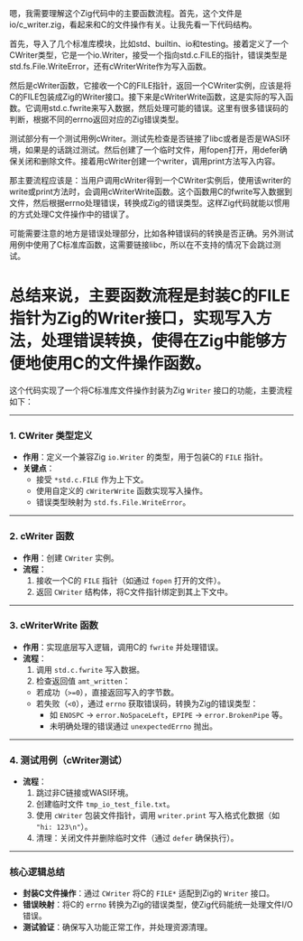 嗯，我需要理解这个Zig代码中的主要函数流程。首先，这个文件是io/c_writer.zig，看起来和C的文件操作有关。让我先看一下代码结构。

首先，导入了几个标准库模块，比如std、builtin、io和testing。接着定义了一个CWriter类型，它是一个io.Writer，接受一个指向std.c.FILE的指针，错误类型是std.fs.File.WriteError，还有cWriterWrite作为写入函数。

然后是cWriter函数，它接收一个C的FILE指针，返回一个CWriter实例，应该是将C的FILE包装成Zig的Writer接口。接下来是cWriterWrite函数，这是实际的写入函数。它调用std.c.fwrite来写入数据，然后处理可能的错误。这里有很多错误码的判断，根据不同的errno返回对应的Zig错误类型。

测试部分有一个测试用例cWriter。测试先检查是否链接了libc或者是否是WASI环境，如果是的话跳过测试。然后创建了一个临时文件，用fopen打开，用defer确保关闭和删除文件。接着用cWriter创建一个writer，调用print方法写入内容。

那主要流程应该是：当用户调用cWriter得到一个CWriter实例后，使用该writer的write或print方法时，会调用cWriterWrite函数。这个函数用C的fwrite写入数据到文件，然后根据errno处理错误，转换成Zig的错误类型。这样Zig代码就能以惯用的方式处理C文件操作中的错误了。

可能需要注意的地方是错误处理部分，比如各种错误码的转换是否正确。另外测试用例中使用了C标准库函数，这需要链接libc，所以在不支持的情况下会跳过测试。

总结来说，主要函数流程是封装C的FILE指针为Zig的Writer接口，实现写入方法，处理错误转换，使得在Zig中能够方便地使用C的文件操作函数。
================================================
这个代码实现了一个将C标准库文件操作封装为Zig `Writer` 接口的功能，主要流程如下：

---

### 1. **CWriter 类型定义**
   - **作用**：定义一个兼容Zig `io.Writer` 的类型，用于包装C的 `FILE` 指针。
   - **关键点**：
     - 接受 `*std.c.FILE` 作为上下文。
     - 使用自定义的 `cWriterWrite` 函数实现写入操作。
     - 错误类型映射为 `std.fs.File.WriteError`。

---

### 2. **cWriter 函数**
   - **作用**：创建 `CWriter` 实例。
   - **流程**：
     1. 接收一个C的 `FILE` 指针（如通过 `fopen` 打开的文件）。
     2. 返回 `CWriter` 结构体，将C文件指针绑定到其上下文中。

---

### 3. **cWriterWrite 函数**
   - **作用**：实现底层写入逻辑，调用C的 `fwrite` 并处理错误。
   - **流程**：
     1. 调用 `std.c.fwrite` 写入数据。
     2. 检查返回值 `amt_written`：
       - 若成功（`>=0`），直接返回写入的字节数。
       - 若失败（`<0`），通过 `errno` 获取错误码，转换为Zig的错误类型：
         - 如 `ENOSPC` → `error.NoSpaceLeft`，`EPIPE` → `error.BrokenPipe` 等。
         - 未明确处理的错误通过 `unexpectedErrno` 抛出。

---

### 4. **测试用例（cWriter测试）**
   - **流程**：
     1. 跳过非C链接或WASI环境。
     2. 创建临时文件 `tmp_io_test_file.txt`。
     3. 使用 `cWriter` 包装文件指针，调用 `writer.print` 写入格式化数据（如 `"hi: 123\n"`）。
     4. 清理：关闭文件并删除临时文件（通过 `defer` 确保执行）。

---

### **核心逻辑总结**
- **封装C文件操作**：通过 `CWriter` 将C的 `FILE*` 适配到Zig的 `Writer` 接口。
- **错误映射**：将C的 `errno` 转换为Zig的错误类型，使Zig代码能统一处理文件I/O错误。
- **测试验证**：确保写入功能正常工作，并处理资源清理。